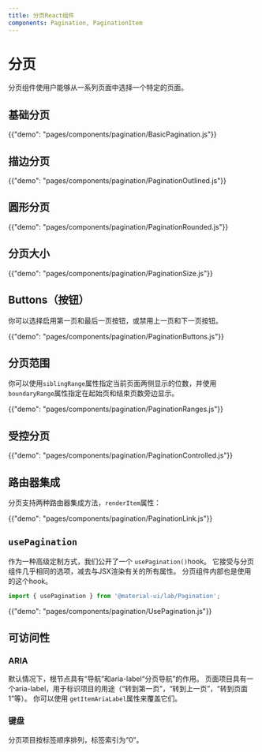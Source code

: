 ```yaml
---
title: 分页React组件
components: Pagination, PaginationItem
---
```


# 分页

<p class="description">分页组件使用户能够从一系列页面中选择一个特定的页面。</p>

## 基础分页

{{"demo": "pages/components/pagination/BasicPagination.js"}}

## 描边分页

{{"demo": "pages/components/pagination/PaginationOutlined.js"}}

## 圆形分页

{{"demo": "pages/components/pagination/PaginationRounded.js"}}

## 分页大小

{{"demo": "pages/components/pagination/PaginationSize.js"}}

## Buttons（按钮）

你可以选择启用第一页和最后一页按钮，或禁用上一页和下一页按钮。

{{"demo": "pages/components/pagination/PaginationButtons.js"}}

## 分页范围

你可以使用`siblingRange`属性指定当前页面两侧显示的位数，并使用`boundaryRange`属性指定在起始页和结束页数旁边显示。

{{"demo": "pages/components/pagination/PaginationRanges.js"}}

## 受控分页

{{"demo": "pages/components/pagination/PaginationControlled.js"}}

## 路由器集成

分页支持两种路由器集成方法，`renderItem`属性：

{{"demo": "pages/components/pagination/PaginationLink.js"}}

## `usePagination`

作为一种高级定制方式，我们公开了一个 `usePagination()`hook。 它接受与分页组件几乎相同的选项，减去与JSX渲染有关的所有属性。 分页组件内部也是使用的这个hook。

```jsx
import { usePagination } from '@material-ui/lab/Pagination';
```

{{"demo": "pages/components/pagination/UsePagination.js"}}

## 可访问性

### ARIA

默认情况下，根节点具有“导航”和aria-label“分页导航”的作用。 页面项目具有一个aria-label，用于标识项目的用途（“转到第一页”，“转到上一页”，“转到页面1”等）。 你可以使用 `getItemAriaLabel`属性来覆盖它们。

### 键盘

分页项目按标签顺序排列，标签索引为“0”。
